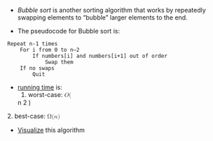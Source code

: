 - _Bubble sort_ is another sorting algorithm that works by repeatedly swapping elements to “bubble” larger elements to the end.

- The pseudocode for Bubble sort is:
    
```
Repeat n-1 times
    For i from 0 to n–2
        If numbers[i] and numbers[i+1] out of order
            Swap them
    If no swaps
        Quit
```

- [running time](running-time.md) is:
	1. worst-case: <math xmlns="http://www.w3.org/1998/Math/MathML">
  <mi>O</mi>
  <mo stretchy="false">(</mo>
  <msup>
    <mi>n</mi>
    <mn>2</mn>
  </msup>
  <mo stretchy="false">)</mo>
</math>
	2. best-case: <math xmlns="http://www.w3.org/1998/Math/MathML">
  <mi mathvariant="normal">&#x3A9;</mi>
  <mo stretchy="false">(</mo>
  <mi>n</mi>
  <mo stretchy="false">)</mo>
</math>


- [Visualize](https://www.cs.usfca.edu/~galles/visualization/ComparisonSort.html) this algorithm